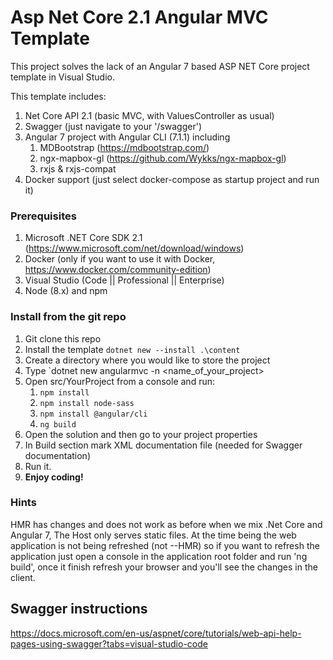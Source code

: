 # Asp Net Core 2.1 Angular MVC Template
This project solves the lack of an Angular 7 based ASP NET Core project template in Visual Studio. 

This template includes:

1. Net Core API 2.1 (basic MVC, with ValuesController as usual)
2. Swagger (just navigate to your '/swagger')
3. Angular 7 project with Angular CLI (7.1.1) including
	1. MDBootstrap (https://mdbootstrap.com/)
	2. ngx-mapbox-gl (https://github.com/Wykks/ngx-mapbox-gl)
	3. rxjs & rxjs-compat 
4. Docker support (just select docker-compose as startup project and run it)

### Prerequisites
1. Microsoft .NET Core SDK 2.1 (https://www.microsoft.com/net/download/windows)
1. Docker (only if you want to use it with Docker, https://www.docker.com/community-edition)
1. Visual Studio (Code || Professional || Enterprise)
1. Node (8.x) and npm

### Install from the git repo

1. Git clone this repo
1. Install the template `dotnet new --install .\content`
1. Create a directory where you would like to store the project
1. Type `dotnet new angularmvc -n <name_of_your_project>
1. Open src/YourProject from a console and run:
	1. `npm install`
	1. `npm install node-sass`
	1. `npm install @angular/cli`
	1. `ng build`
1. Open the solution and then go to your project properties
1. In Build section mark XML documentation file (needed for Swagger documentation)
1. Run it.
1. **Enjoy coding!**

### Hints
HMR has changes and does not work as before when we mix .Net Core and Angular 7, The Host only serves static files.
At the time being the web application is not being refreshed (not --HMR) so if you want to refresh the application just open a console in the application root folder and run 'ng build', once it finish refresh your browser and you'll see the changes in the client.

## Swagger instructions

https://docs.microsoft.com/en-us/aspnet/core/tutorials/web-api-help-pages-using-swagger?tabs=visual-studio-code

